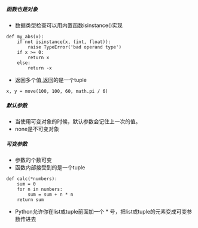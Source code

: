 ##### 函数也是对象
- 数据类型检查可以用内置函数isinstance()实现
```
def my_abs(x):
    if not isinstance(x, (int, float)):
        raise TypeError('bad operand type')
    if x >= 0:
        return x
    else:
        return -x
```

- 返回多个值,返回的是一个tuple
```
x, y = move(100, 100, 60, math.pi / 6)
```


##### 默认参数
- 当使用可变对象的时候，默认参数会记住上一次的值。
- none是不可变对象

##### 可变参数
- 参数的个数可变
- 函数内部接受到的是一个tuple
```
def calc(*numbers):
    sum = 0
    for n in numbers:
        sum = sum + n * n
    return sum
```
- Python允许你在list或tuple前面加一个 * 号，把list或tuple的元素变成可变参数传进去
